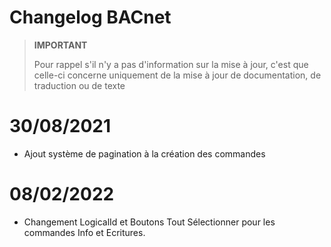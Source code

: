# Changelog BACnet


>**IMPORTANT**
>
>Pour rappel s'il n'y a pas d'information sur la mise à jour, c'est que celle-ci concerne uniquement de la mise à jour de documentation, de traduction ou de texte

# 30/08/2021

- Ajout système de pagination à la création des commandes


# 08/02/2022

- Changement LogicalId et Boutons Tout Sélectionner pour les commandes Info et Ecritures.

